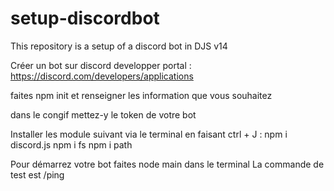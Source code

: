 # setup-discordbot
This repository is a setup of a discord bot in DJS v14

Créer un bot sur discord developper portal : https://discord.com/developers/applications

faites npm init et renseigner les information que vous souhaitez

dans le congif mettez-y le token de votre bot

Installer les module suivant via le terminal en faisant ctrl + J :
  npm i discord.js
  npm i fs
  npm i path
  
  Pour démarrez votre bot faites node main dans le terminal
  La commande de test est /ping
